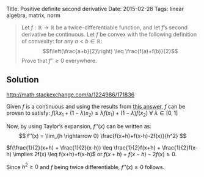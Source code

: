 Title: Positive definite second derivative
Date: 2015-02-28
Tags: linear algebra, matrix, norm


> Let $f:\mathbb{R}\to\mathbb{R}$ be a twice-differentiable function,
> and let $f$’s second derivative be continuous. Let $f$ be convex with
> the following definition of convexity: for any $a<b \in \mathbb{R}$:
> $$f\left(\frac{a+b}{2}\right) \leq \frac{f(a)+f(b)}{2}$$ Prove that
> $f’’ \geq 0$ everywhere.


## Solution
http://math.stackexchange.com/a/1224986/171836

Given $f$ is a continuous and using the results from [this answer](http://math.stackexchange.com/a/83398/171836), $f$ can be proven to satisfy:
$f(\lambda x_1 + (1-\lambda)x_2) \leq \lambda f(x_1) +  (1-\lambda)f(x_2)\ \forall \  \lambda \in [0,1]$ 


Now, by using Taylor’s expansion, $f’’(x)$ can be written as: 
$$
f’’(x) = \lim_{h \rightarrow 0} \frac{f(x+h)+f(x-h)-2f(x)}{h^2}
$$

$f(\frac{1}{2}(x+h) + \frac{1}{2}(x-h)) \leq \frac{1}{2}f(x+h) + \frac{1}{2}f(x-h) \implies 2f(x) \leq f(x+h)+f(x-h)$ 
or $f(x+h)+f(x-h)-2f(x) \geq 0$. 

Since $h^2 \geq 0$ and $f$ being twice differentiable,  $f’’(x) \geq 0$ follows.



